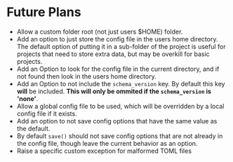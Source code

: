 # Future Plans

- Allow a custom folder root (not just users $HOME) folder.
- Add an option to just store the config file in the users home directory. The
  default option of putting it in a sub-folder of the project is useful for
  projects that need to store extra data, but may be overkill for basic
  projects.
- Add an Option to look for the config file in the current directory, and if not
  found then look in the users home directory.
- Add an Option to not include the `schema_version` key. By default this key
  **will** be included. **This will only be ommited if the `schema_version` is
  'none'**.
- Allow a global config file to be used, which will be overridden by a local
  config file if it exists.
- Add an option to not save config options that have the same value as the
  default.
- By default `save()` should not save config options that are not already in the
  config file, though leave the current behavior as an option.
- Raise a specific custom exception for malformed TOML files
